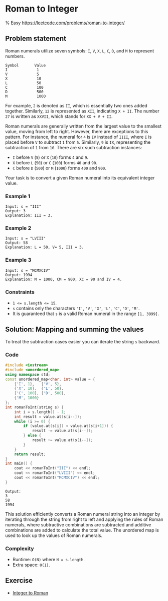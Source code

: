# Roman to Integer
% Easy https://leetcode.com/problems/roman-to-integer/
## Problem statement

Roman numerals utilize seven symbols: `I`, `V`, `X`, `L`, `C`, `D`, and `M` to represent numbers. 

```text
Symbol       Value
I             1
V             5
X             10
L             50
C             100
D             500
M             1000
```

For example, `2` is denoted as `II`, which is essentially two ones added together. Similarly, `12` is represented as `XII`, indicating `X + II`. The number `27` is written as `XXVII`, which stands for `XX + V + II`.

Roman numerals are generally written from the largest value to the smallest value, moving from left to right. However, there are exceptions to this pattern. For instance, the numeral for `4` is `IV` instead of `IIII`, where `I` is placed before `V` to subtract `1` from `5`. Similarly, `9` is `IX`, representing the subtraction of `1` from `10`. There are six such subtraction instances:

- `I` before `V` (`5`) or `X` (`10`) forms `4` and `9`.
- `X` before `L` (`50`) or `C` (`100`) forms `40` and `90`.
- `C` before `D` (`500`) or `M` (`1000`) forms `400` and `900`.

Your task is to convert a given Roman numeral into its equivalent integer value. 

### Example 1
```text
Input: s = "III"
Output: 3
Explanation: III = 3.
```
### Example 2
```text
Input: s = "LVIII"
Output: 58
Explanation: L = 50, V= 5, III = 3.
```

### Example 3
```text
Input: s = "MCMXCIV"
Output: 1994
Explanation: M = 1000, CM = 900, XC = 90 and IV = 4.
``` 

### Constraints

* `1 <= s.length <= 15`.
* `s` contains only the characters `'I'`, `'V'`, `'X'`, `'L'`, `'C'`, `'D'`, `'M'`.
* It is guaranteed that `s` is a valid Roman numeral in the range `[1, 3999]`.

## Solution: Mapping and summing the values

To treat the subtraction cases easier you can iterate the string `s` backward.

### Code
```cpp
#include <iostream>
#include <unordered_map>
using namespace std;
const unordered_map<char, int> value = {
    {'I', 1},   {'V', 5},
    {'X', 10},  {'L', 50},
    {'C', 100}, {'D', 500},
    {'M', 1000}
};
int romanToInt(string s) {
    int i = s.length() - 1;
    int result = value.at(s[i--]);
    while (i >= 0) {
        if (value.at(s[i]) < value.at(s[i+1])) {
            result -= value.at(s[i--]); 
        } else {
            result += value.at(s[i--]);
        }
    }
    return result;
}
int main() {
    cout << romanToInt("III") << endl;
    cout << romanToInt("LVIII") << endl;
    cout << romanToInt("MCMXCIV") << endl;
}
```
```text
Output:
3
58
1994
```

This solution efficiently converts a Roman numeral string into an integer by iterating through the string from right to left and applying the rules of Roman numerals, where subtractive combinations are subtracted and additive combinations are added to calculate the total value. The unordered map is used to look up the values of Roman numerals. 

### Complexity

* Runtime: `O(N)` where `N = s.length`.
* Extra space: `O(1)`.

## Exercise
- [Integer to Roman](https://leetcode.com/problems/integer-to-roman/)
